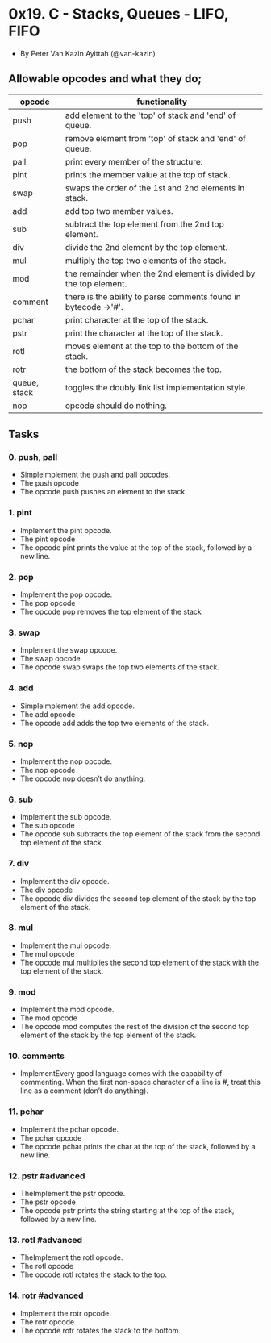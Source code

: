 0x19. C - Stacks, Queues - LIFO, FIFO
=====================================

-   By Peter Van Kazin Ayittah (@van-kazin)



## Allowable opcodes and what they do;
| opcode | functionality |
| --- | --- |
| push	| add element to the 'top' of stack and 'end' of queue. |
| pop	| remove element from 'top' of stack and 'end' of queue. |
| pall	| print every member of the structure. |
| pint	| prints the member value at the top of stack. |
| swap	| swaps the order of the 1st and 2nd elements in stack. |
| add	| add top two member values. |
| sub	| subtract the top element from the 2nd top element. |
| div	| divide the 2nd element by the top element. |
| mul	| multiply the top two elements of the stack. |
| mod	| the remainder when the 2nd element is divided by the top element. |
| comment	| there is the ability to parse comments found in bytecode ->'#'. | 
| pchar	| print character at the top of the stack. |
| pstr	| print the character at the top of the stack. | 
| rotl	| moves element at the top to the bottom of the stack. |
| rotr	| the bottom of the stack becomes the top. |
| queue, stack	| toggles the doubly link list implementation style. |
| nop	| opcode should do nothing. |

## Tasks

### 0. push, pall
-   SimpleImplement the push and pall opcodes.
-   The push opcode
-   The opcode push pushes an element to the stack.

### 1. pint
-  Implement the pint opcode.
-   The pint opcode
-   The opcode pint prints the value at the top of the stack, followed by a new line.

### 2. pop
-   Implement the pop opcode.
-   The pop opcode
-   The opcode pop removes the top element of the stack

### 3. swap
-   Implement the swap opcode.
-   The swap opcode
-   The opcode swap swaps the top two elements of the stack.

### 4. add
-   SimpleImplement the add opcode.
-   The add opcode
-   The opcode add adds the top two elements of the stack.

### 5. nop
-   Implement the nop opcode.
-   The nop opcode
-   The opcode nop doesn’t do anything.

### 6. sub
-   Implement the sub opcode.
-   The sub opcode
-   The opcode sub subtracts the top element of the stack from the second top element of the stack.

### 7. div
-   Implement the div opcode.
-   The div opcode
-   The opcode div divides the second top element of the stack by the top element of the stack.

### 8. mul
-   Implement the mul opcode.
-   The mul opcode
-   The opcode mul multiplies the second top element of the stack with the top element of the stack.

### 9. mod
-   Implement the mod opcode.
-   The mod opcode
-   The opcode mod computes the rest of the division of the second top element of the stack by the top element of the stack.

### 10. comments
-   ImplementEvery good language comes with the capability of commenting. When the first non-space character of a line is #, treat this line as a comment (don’t do anything).

### 11. pchar
-   Implement the pchar opcode.
-   The pchar opcode
-   The opcode pchar prints the char at the top of the stack, followed by a new line.

### 12. pstr #advanced
-   TheImplement the pstr opcode.
-   The pstr opcode
-   The opcode pstr prints the string starting at the top of the stack, followed by a new line.

### 13. rotl #advanced
-   TheImplement the rotl opcode.
-   The rotl opcode
-   The opcode rotl rotates the stack to the top.

### 14. rotr #advanced
-   Implement the rotr opcode.
-   The rotr opcode
-   The opcode rotr rotates the stack to the bottom.

